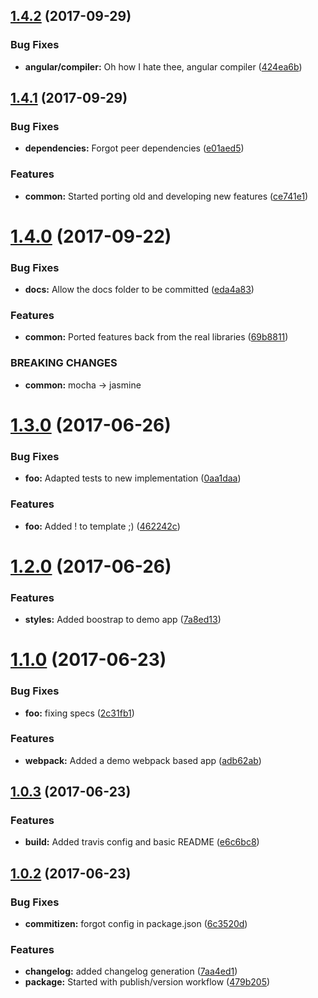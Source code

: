 <a name="1.4.2"></a>
## [1.4.2](https://github.com/dcsfuerth/ngx-components/compare/v1.4.1...v1.4.2) (2017-09-29)


### Bug Fixes

* **angular/compiler:** Oh how I hate thee, angular compiler ([424ea6b](https://github.com/dcsfuerth/ngx-components/commit/424ea6b))



<a name="1.4.1"></a>
## [1.4.1](https://github.com/dcsfuerth/ngx-components/compare/v1.4.0...v1.4.1) (2017-09-29)


### Bug Fixes

* **dependencies:** Forgot peer dependencies ([e01aed5](https://github.com/dcsfuerth/ngx-components/commit/e01aed5))


### Features

* **common:** Started porting old and developing new features ([ce741e1](https://github.com/dcsfuerth/ngx-components/commit/ce741e1))



<a name="1.4.0"></a>
# [1.4.0](https://github.com/dcsfuerth/ngx-components/compare/v1.3.0...v1.4.0) (2017-09-22)


### Bug Fixes

* **docs:** Allow the docs folder to be committed ([eda4a83](https://github.com/dcsfuerth/ngx-components/commit/eda4a83))


### Features

* **common:** Ported features back from the real libraries ([69b8811](https://github.com/dcsfuerth/ngx-components/commit/69b8811))


### BREAKING CHANGES

* **common:** mocha -> jasmine



<a name="1.3.0"></a>
# [1.3.0](https://github.com/dcsfuerth/ngx-components/compare/v1.2.0...v1.3.0) (2017-06-26)


### Bug Fixes

* **foo:** Adapted tests to new implementation ([0aa1daa](https://github.com/dcsfuerth/ngx-components/commit/0aa1daa))


### Features

* **foo:** Added ! to template ;) ([462242c](https://github.com/dcsfuerth/ngx-components/commit/462242c))



<a name="1.2.0"></a>
# [1.2.0](https://github.com/dcsfuerth/ngx-components/compare/v1.1.0...v1.2.0) (2017-06-26)


### Features

* **styles:** Added boostrap to demo app ([7a8ed13](https://github.com/dcsfuerth/ngx-components/commit/7a8ed13))



<a name="1.1.0"></a>
# [1.1.0](https://github.com/dcsfuerth/ngx-components/compare/v1.0.3...v1.1.0) (2017-06-23)


### Bug Fixes

* **foo:** fixing specs ([2c31fb1](https://github.com/dcsfuerth/ngx-components/commit/2c31fb1))


### Features

* **webpack:** Added a demo webpack based app ([adb62ab](https://github.com/dcsfuerth/ngx-components/commit/adb62ab))



<a name="1.0.3"></a>
## [1.0.3](https://github.com/dcsfuerth/ngx-components/compare/v1.0.2...v1.0.3) (2017-06-23)


### Features

* **build:** Added travis config and basic README ([e6c6bc8](https://github.com/dcsfuerth/ngx-components/commit/e6c6bc8))



<a name="1.0.2"></a>
## [1.0.2](https://github.com/dcsfuerth/ngx-components/compare/479b205...v1.0.2) (2017-06-23)


### Bug Fixes

* **commitizen:** forgot config in package.json ([6c3520d](https://github.com/dcsfuerth/ngx-components/commit/6c3520d))


### Features

* **changelog:** added changelog generation ([7aa4ed1](https://github.com/dcsfuerth/ngx-components/commit/7aa4ed1))
* **package:** Started with publish/version workflow ([479b205](https://github.com/dcsfuerth/ngx-components/commit/479b205))



